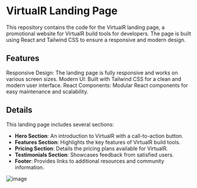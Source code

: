 # VirtualR Landing Page

This repository contains the code for the VirtualR landing page, a promotional website for VirtualR build tools for developers. The page is built using React and Tailwind CSS to ensure a responsive and modern design.

## Features

Responsive Design: The landing page is fully responsive and works on various screen sizes.
Modern UI: Built with Tailwind CSS for a clean and modern user interface.
React Components: Modular React components for easy maintenance and scalability.

## Details

This landing page includes several sections:

- **Hero Section**: An introduction to VirtualR with a call-to-action button.
- **Features Section**: Highlights the key features of VirtualR build tools.
- **Pricing Section**: Details the pricing plans available for VirtualR.
- **Testimonials Section**: Showcases feedback from satisfied users.
- **Footer**: Provides links to additional resources and community information.

![image](https://github.com/FinzyPHINZY/VirtualR/assets/102292855/9e7c0e89-0780-4b2a-a3df-4fc9d38f63fb)
